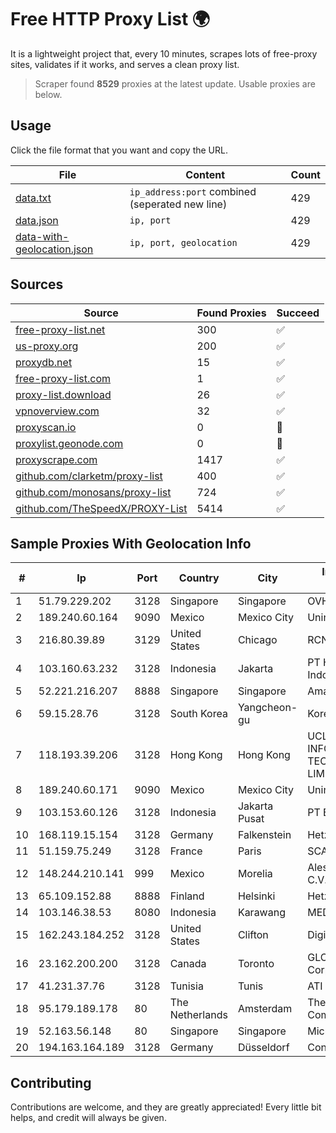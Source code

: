 
# Free HTTP Proxy List 🌍

It is a lightweight project that, every 10 minutes, scrapes lots of free-proxy sites, validates if it works, and serves a clean proxy list.


> Scraper found **8529** proxies at the latest update. Usable proxies are below.

## Usage

Click the file format that you want and copy the URL.


|File|Content|Count|
|----|-------|-----|
|[data.txt](https://raw.githubusercontent.com/themiralay/Proxy-List-World/master/data.txt)|`ip_address:port` combined (seperated new line)|429|
|[data.json](https://raw.githubusercontent.com/themiralay/Proxy-List-World/master/data.json)|`ip, port`|429|
|[data-with-geolocation.json](https://raw.githubusercontent.com/themiralay/Proxy-List-World/master/data-with-geolocation.json)|`ip, port, geolocation`|429|

## Sources

|Source|Found Proxies|Succeed|
|------|-------------|-------|
|[free-proxy-list.net](https://free-proxy-list.net)|300|✅|
|[us-proxy.org](https://www.us-proxy.org)|200|✅|
|[proxydb.net](http://proxydb.net)|15|✅|
|[free-proxy-list.com](https://free-proxy-list.com/?page=&port=&type%5B%5D=http&type%5B%5D=https&up_time=0&search=Search)|1|✅|
|[proxy-list.download](https://www.proxy-list.download/HTTP)|26|✅|
|[vpnoverview.com](https://vpnoverview.com/privacy/anonymous-browsing/free-proxy-servers)|32|✅|
|[proxyscan.io](https://www.proxyscan.io)|0|🚫|
|[proxylist.geonode.com](https://proxylist.geonode.com/api/proxy-list?limit=300&page=1&sort_by=lastChecked&sort_type=desc&protocols=http,https)|0|🚫|
|[proxyscrape.com](https://api.proxyscrape.com/v2/?request=displayproxies&protocol=http&timeout=10000&country=all&ssl=all&anonymity=all)|1417|✅|
|[github.com/clarketm/proxy-list](https://raw.githubusercontent.com/clarketm/proxy-list/master/proxy-list-raw.txt)|400|✅|
|[github.com/monosans/proxy-list](https://raw.githubusercontent.com/monosans/proxy-list/main/proxies/http.txt)|724|✅|
|[github.com/TheSpeedX/PROXY-List](https://raw.githubusercontent.com/TheSpeedX/PROXY-List/master/http.txt)|5414|✅|


## Sample Proxies With Geolocation Info

|#|Ip|Port|Country|City|Internet Service Provider|
|-|--|----|-------|----|-------------------------|
|1|51.79.229.202|3128|Singapore|Singapore|OVH Hosting|
|2|189.240.60.164|9090|Mexico|Mexico City|Uninet S.A. de C.V.|
|3|216.80.39.89|3129|United States|Chicago|RCN|
|4|103.160.63.232|3128|Indonesia|Jakarta|PT Herza Digital Indonesia|
|5|52.221.216.207|8888|Singapore|Singapore|Amazon.com, Inc.|
|6|59.15.28.76|3128|South Korea|Yangcheon-gu|Korea Telecom|
|7|118.193.39.206|3128|Hong Kong|Hong Kong|UCLOUD INFORMATION TECHNOLOGY (HK) LIMITED|
|8|189.240.60.171|9090|Mexico|Mexico City|Uninet S.A. de C.V.|
|9|103.153.60.126|3128|Indonesia|Jakarta Pusat|PT Era Awan Digital|
|10|168.119.15.154|3128|Germany|Falkenstein|Hetzner Online GmbH|
|11|51.159.75.249|3128|France|Paris|SCALEWAY|
|12|148.244.210.141|999|Mexico|Morelia|Alestra, S. de R.L. de C.V.|
|13|65.109.152.88|8888|Finland|Helsinki|Hetzner Online GmbH|
|14|103.146.38.53|8080|Indonesia|Karawang|MEDIASOLUSISUKSES|
|15|162.243.184.252|3128|United States|Clifton|DigitalOcean, LLC|
|16|23.162.200.200|3128|Canada|Toronto|GLOBALTELEHOST Corp.|
|17|41.231.37.76|3128|Tunisia|Tunis|ATI - ISP|
|18|95.179.189.178|80|The Netherlands|Amsterdam|The Constant Company, LLC|
|19|52.163.56.148|80|Singapore|Singapore|Microsoft Corporation|
|20|194.163.164.189|3128|Germany|Düsseldorf|Contabo GmbH|



## Contributing

Contributions are welcome, and they are greatly appreciated! Every
little bit helps, and credit will always be given.

